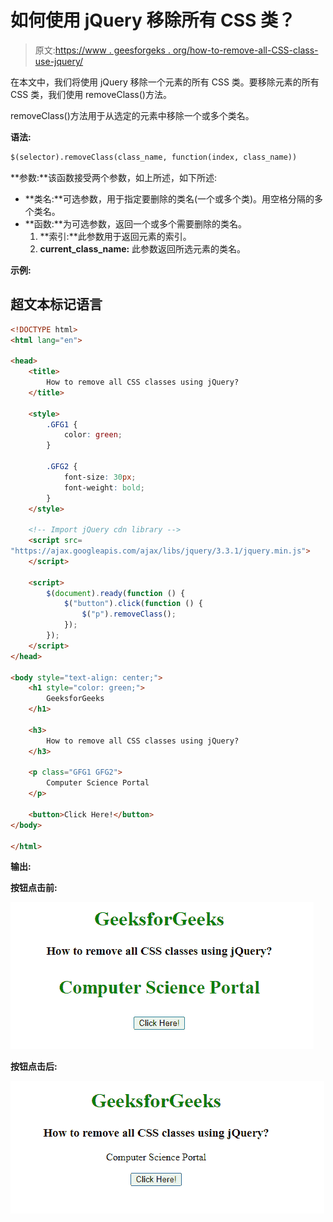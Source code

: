 # 如何使用 jQuery 移除所有 CSS 类？

> 原文:[https://www . geesforgeks . org/how-to-remove-all-CSS-class-use-jquery/](https://www.geeksforgeeks.org/how-to-remove-all-css-classes-using-jquery/)

在本文中，我们将使用 jQuery 移除一个元素的所有 CSS 类。要移除元素的所有 CSS 类，我们使用 removeClass()方法。

removeClass()方法用于从选定的元素中移除一个或多个类名。

**语法:**

```html
$(selector).removeClass(class_name, function(index, class_name))
```

**参数:**该函数接受两个参数，如上所述，如下所述:

*   **类名:**可选参数，用于指定要删除的类名(一个或多个类)。用空格分隔的多个类名。
*   **函数:**为可选参数，返回一个或多个需要删除的类名。
    1.  **索引:**此参数用于返回元素的索引。
    2.  **current_class_name:** 此参数返回所选元素的类名。

**示例:**

## 超文本标记语言

```html
<!DOCTYPE html>
<html lang="en">

<head>
    <title>
        How to remove all CSS classes using jQuery?
    </title>

    <style>
        .GFG1 {
            color: green;
        }

        .GFG2 {
            font-size: 30px;
            font-weight: bold;
        }
    </style>

    <!-- Import jQuery cdn library -->
    <script src=
"https://ajax.googleapis.com/ajax/libs/jquery/3.3.1/jquery.min.js">
    </script>

    <script>
        $(document).ready(function () {
            $("button").click(function () {
                $("p").removeClass();
            });
        });
    </script>
</head>

<body style="text-align: center;">
    <h1 style="color: green;">
        GeeksforGeeks
    </h1>

    <h3>
        How to remove all CSS classes using jQuery?
    </h3>

    <p class="GFG1 GFG2">
        Computer Science Portal
    </p>

    <button>Click Here!</button>
</body>

</html>
```

**输出:**

**按钮点击前:**

![](img/c0ac97aca1f84ea6a46f2bbfc839b380.png)

**按钮点击后:**

![](img/fd525b08cfa64af1971fd94361cd7f60.png)